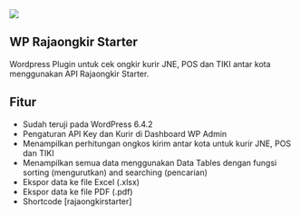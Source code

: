 <img src="https://blogger.googleusercontent.com/img/b/R29vZ2xl/AVvXsEj5WXMHuSVVhL6ZmJb1LBn_IYncrWeMufBchEiWbHao2k8NuhyphenhyphenQ_9CUzRF-ebqXGgXW78-HKaYf2f4nLZKLfmykmcmO6q6iLufBXPFb3noYJhZUozHzoX6shV8QSeYU8d0YtHiNBoQUSiwnD761KuBF9WTpbHHlkge6qjKmD5Yb0owFBcJz26tqdWkc1lrY/s1600/WP%20Rajaongkir%20Starter.jpg=w803-h452-p-k-no-nu" />
<h2>WP Rajaongkir Starter</h2>
<p>
Wordpress Plugin untuk cek ongkir kurir JNE, POS dan TIKI antar kota menggunakan API Rajaongkir Starter.
</p>

## Fitur

- Sudah teruji pada WordPress 6.4.2
- Pengaturan API Key dan Kurir di Dashboard WP Admin
- Menampilkan perhitungan ongkos kirim antar kota untuk kurir JNE, POS dan TIKI
- Menampilkan semua data menggunakan Data Tables dengan fungsi sorting (mengurutkan) and searching (pencarian)
- Ekspor data ke file Excel (.xlsx)
- Ekspor data ke file PDF (.pdf)
- Shortcode [rajaongkirstarter]
